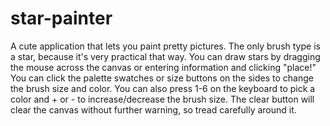 # star-painter

 A cute application that lets you paint pretty pictures. The only brush type
 is a star, because it's very practical that way. You can draw stars by
 dragging the mouse across the canvas or entering information and clicking
 "place!" You can click the palette swatches or size buttons on the sides to
 change the brush size and color. You can also press 1-6 on the keyboard to
 pick a color and + or - to increase/decrease the brush size. The clear button
 will clear the canvas without further warning, so tread carefully around it.
